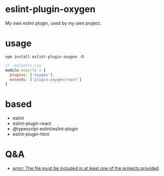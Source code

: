 # eslint-plugin-oxygen
My own eslint plugin, used by my own project.

# usage

```shell
npm install eslint-plugin-oxygen -D
```

```javascript
// .eslintrc.cjs
module.exports = {
  plugins: ['oxygen'],
  extends: ['plugin:oxygen/react']
}
```

# based
- eslint
- eslint-plugin-react
- @typescript-eslint/eslint-plugin
- eslint-plugin-html
# Q&A

- [error: The file must be included in at least one of the projects provided](https://typescript-eslint.io/docs/linting/typed-linting#i-get-errors-telling-me-the-file-must-be-included-in-at-least-one-of-the-projects-provided)

